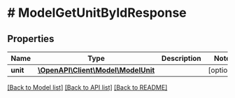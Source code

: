 # # ModelGetUnitByIdResponse

## Properties

Name | Type | Description | Notes
------------ | ------------- | ------------- | -------------
**unit** | [**\OpenAPI\Client\Model\ModelUnit**](ModelUnit.md) |  | [optional]

[[Back to Model list]](../../README.md#models) [[Back to API list]](../../README.md#endpoints) [[Back to README]](../../README.md)
